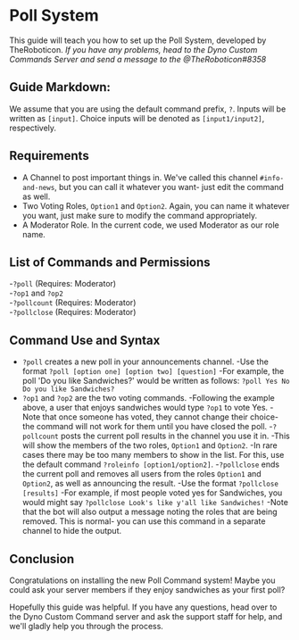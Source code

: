 # Poll System
This guide will teach you how to set up the Poll System, developed by TheRoboticon. *If you have any problems, head to the Dyno Custom Commands Server and send a message to the @TheRoboticon#8358*

## Guide Markdown:
We assume that you are using the default command prefix, ``?``. Inputs will be written as ``[input]``. Choice inputs will be denoted as ``[input1/input2]``, respectively.

## Requirements
- A Channel to post important things in. We've called this channel ``#info-and-news``, but you can call it whatever you want- just edit the command as well.
- Two Voting Roles, ``Option1`` and ``Option2``. Again, you can name it whatever you want, just make sure to modify the command appropriately.
- A Moderator Role. In the current code, we used Moderator as our role name.

## List of Commands and Permissions
-``?poll`` (Requires: Moderator)  
-``?op1`` and ``?op2``  
-``?pollcount`` (Requires: Moderator)  
-``?pollclose`` (Requires: Moderator)  

## Command Use and Syntax
- ``?poll`` creates a new poll in your announcements channel.
  -Use the format ``?poll [option one] [option two] [question]``
  -For example, the poll 'Do you like Sandwiches?' would be written as follows: ``?poll Yes No Do you like Sandwiches?``
- ``?op1`` and ``?op2`` are the two voting commands.
  -Following the example above, a user that enjoys sandwiches would type ``?op1`` to vote Yes.
  -Note that once someone has voted, they cannot change their choice- the command will not work for them until you have closed the poll.
-``?pollcount`` posts the current poll results in the channel you use it in.
  -This will show the members of the two roles, ``Option1`` and ``Option2``.
  -In rare cases there may be too many members to show in the list. For this, use the default command ``?roleinfo [option1/option2]``.
-``?pollclose`` ends the current poll and removes all users from the roles ``Option1`` and ``Option2``, as well as announcing the result.
  -Use the format ``?pollclose [results]``
  -For example, if most people voted yes for Sandwiches, you would might say ``?pollclose Look's like y'all like Sandwiches!``
  -Note that the bot will also output a message noting the roles that are being removed. This is normal- you can use this command in a separate channel to hide the output.
  
## Conclusion
Congratulations on installing the new Poll Command system! Maybe you could ask your server members if they enjoy sandwiches as your first poll?

Hopefully this guide was helpful. If you have any questions, head over to the Dyno Custom Command server and ask the support staff for help, and we'll gladly help you through the process.
